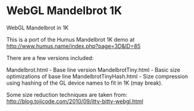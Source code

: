 # WebGL Mandelbrot 1K
WebGL Mandelbrot in 1K

This is a port of the Humus Mandelbrot 1K demo at http://www.humus.name/index.php?page=3D&ID=85

There are a few versions included:

Mandelbrot.html         - Base line version
MandelbrotTiny.html     - Basic size optimizations of base line
MandelbrotTinyHash.html - Size compression using hashing of the GL device names to fit in 1K (may break).

Some size reduction techniques are taken from:
http://blog.tojicode.com/2010/09/itty-bitty-webgl.html